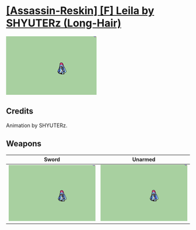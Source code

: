 # [\[Assassin-Reskin\] \[F\] Leila by SHYUTERz \(Long-Hair\)](./)

<img src="./1.%20Sword%20(Long%20Hair)/Sword_000.png" alt="[Assassin-Reskin] [F] Leila by SHYUTERz (Long-Hair) standing" />

## Credits

Animation by SHYUTERz.

## Weapons


|Sword |Unarmed |
|  :---: | :---: |
| <img alt="Sword animation" src="./1.%20Sword%20(Long%20Hair)/Sword.gif" /> | <img alt="Unarmed animation" src="./8.%20Unarmed%20(Long%20Hair)/Unarmed.gif" /> |
